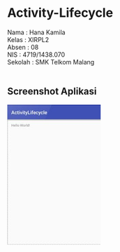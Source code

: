 # Activity-Lifecycle
<p>Nama : Hana Kamila<br>
Kelas : XIRPL2<br>
Absen : 08<br>
NIS : 4719/1438.070<br>
Sekolah : SMK Telkom Malang<br><br>
</p>
<h2>Screenshot Aplikasi</h2>

<img src="https://github.com/hanakamila/Activity-Lifecycle/blob/master/ActivityLifecycle.jpg"/>
